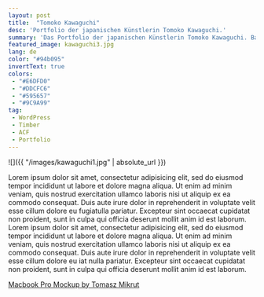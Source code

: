 ```yaml
---
layout: post
title:  "Tomoko Kawaguchi"
desc: 'Portfolio der japanischen Künstlerin Tomoko Kawaguchi.'
summary: 'Das Portfolio der japanischen Künstlerin Tomoko Kawaguchi. Basierend auf ihren eigenen Entwürfen wurde ein schlichtes Design ausgearbeitet das ihre Bilder in den Vordergrund rücken lässt. '
featured_image: kawaguchi3.jpg
lang: de
color: "#94b095"
invertText: true
colors:
 - "#E6DFD0"
 - "#DDCFC6"
 - "#595657"
 - "#9C9A99"
tag:
 - WordPress
 - Timber
 - ACF
 - Portfolio
---
```



![]({{ "/images/kawaguchi1.jpg" | absolute_url }})

Lorem ipsum dolor sit amet, consectetur adipisicing elit, sed do eiusmod tempor incididunt ut labore et dolore magna aliqua. Ut enim ad minim veniam, quis nostrud exercitation ullamco laboris nisi ut aliquip ex ea commodo consequat. Duis aute irure dolor in reprehenderit in voluptate velit esse cillum dolore eu fugiatulla pariatur. Excepteur sint occaecat cupidatat non proident, sunt in culpa qui officia deserunt mollit anim id est laborum.
Lorem ipsum dolor sit amet, consectetur adipisicing elit, sed do eiusmod tempor incididunt ut labore et dolore magna aliqua. Ut enim ad minim veniam, quis nostrud exercitation ullamco laboris nisi ut aliquip ex ea commodo consequat. Duis aute irure dolor in reprehenderit in voluptate velit esse cillum dolore eu iat nulla pariatur. Excepteur sint occaecat cupidatat non proident, sunt in culpa qui officia deserunt mollit anim id est laborum.


[Macbook Pro Mockup by Tomasz Mikrut](https://www.behance.net/gallery/60994081/Mockup-Macbook-Pro-(2017))
